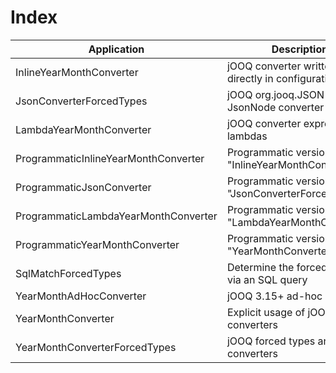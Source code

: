 # Index

| Application                            | Description
| ---------------------------------------|-------------------------------------------------------|
| InlineYearMonthConverter               | jOOQ converter written directly in configuration      | 
| JsonConverterForcedTypes               | jOOQ org.jooq.JSON to/from JsonNode converter         |
| LambdaYearMonthConverter               | jOOQ converter expressed as lambdas                   |
| ProgrammaticInlineYearMonthConverter   | Programmatic version of "InlineYearMonthConverter"    |
| ProgrammaticJsonConverter              | Programmatic version of "JsonConverterForcedTypes"    |
| ProgrammaticLambdaYearMonthConverter   | Programmatic version of "LambdaYearMonthConverter"    |
| ProgrammaticYearMonthConverter         | Programmatic version of "YearMonthConverter"          |
| SqlMatchForcedTypes                    | Determine the forced types via an SQL query           |
| YearMonthAdHocConverter                | jOOQ 3.15+ ad-hoc converter                           |
| YearMonthConverter                     | Explicit usage of jOOQ converters                     |
| YearMonthConverterForcedTypes          | jOOQ forced types and converters                      |